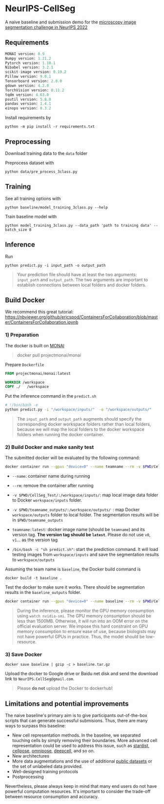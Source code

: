 # NeurIPS-CellSeg

A naive baseline and submission demo for the [microscopy image segmentation challenge in NeurIPS 2022](https://neurips22-cellseg.grand-challenge.org/)

## Requirements

```python
MONAI version: 0.9
Numpy version: 1.21.2
Pytorch version: 1.10.1
Nibabel version: 3.2.1
scikit-image version: 0.19.2
Pillow version: 9.0.1
Tensorboard version: 2.8.0
gdown version: 4.2.0
TorchVision version: 0.11.2
tqdm version: 4.63.0
psutil version: 5.8.0
pandas version: 1.4.1
einops version: 0.3.2
```

Install requirements by

```shell
python -m pip install -r requirements.txt
```

## Preprocessing

Download training data to the `data` folder

Preprocess dataset with

```shell
python data/pre_process_3class.py
```

## Training

See all training options with

```shell
python baseline/model_training_3class.py --help
```

Train baseline model with

```shell
python model_training_3class.py --data_path 'path to training data' --batch_size 8
```

## Inference

Run

`python predict.py -i input_path -o output_path`

> Your prediction file should have at least the two arguments: `input_path` and `output_path`. The two arguments are important to establish connections between local folders and docker folders.

## Build Docker

We recommend this great tutorial: https://nbviewer.org/github/ericspod/ContainersForCollaboration/blob/master/ContainersForCollaboration.ipynb

### 1) Preparation

The docker is built on [MONAI](https://hub.docker.com/r/projectmonai/monai)

> docker pull projectmonai/monai

Prepare `Dockerfile`

```dockerfile
FROM projectmonai/monai:latest

WORKDIR /workspace
COPY ./   /workspace
```

Put the inference command in the `predict.sh`

```bash
# !/bin/bash -e
python predict.py -i "/workspace/inputs/"  -o "/workspace/outputs/"
```

> The `input_path` and `output_path` augments should specify the corresponding docker workspace folders rather than local folders, because we will map the local folders to the docker workspace folders when running the docker container.

### 2) Build Docker and make sanity test

The submitted docker will be evaluated by the following command:

```bash
docker container run --gpus "device=0" --name teamname --rm -v $PWD/CellSeg_Test/:/workspace/inputs/ -v $PWD/teamname_outputs/:/workspace/outputs/ teamname:latest /bin/bash -c "sh predict.sh"
```

- `--name`: container name during running

- `--rm`: remove the container after running
- `-v $PWD/CellSeg_Test/:/workspace/inputs/`: map local image data folder to Docker `workspace/inputs` folder.
- `-v $PWD/teamname_outputs/:/workspace/outputs/ `: map Docker `workspace/outputs` folder to local folder. The segmentation results will be in `$PWD/teamname_outputs`
- `teamname:latest`: docker image name (should be `teamname`) and its version tag. **The version tag should be `latest`**. Please do not use `v0`, `v1`... as the version tag
- `/bin/bash -c "sh predict.sh"`: start the prediction command. It will load testing images from `workspace/inputs` and save the segmentation results to `workspace/outputs`

Assuming the team name is `baseline`, the Docker build command is

`docker build -t baseline . `

Test the docker to make sure it works. There should be segmentation results in the `baseline_outputs` folder.

```bash
docker container run --gpus "device=0" --name baseline --rm -v $PWD/CellSeg_Test/:/workspace/inputs/ -v $PWD/baseline_outputs/:/workspace/outputs/ baseline:latest /bin/bash -c "sh predict.sh"
```

> During the inference, please monitor the GPU memory consumption using `watch nvidia-smi`. The GPU memory consumption should be less than 1500MB. Otherwise, it will run into an OOM error on the official evaluation server. We impose this hard constraint on GPU memory consumption to ensure ease of use, because biologists may not have powerful GPUs in practice. Thus, the model should be low-resource.

### 3) Save Docker

`docker save baseline | gzip -c > baseline.tar.gz`

Upload the docker to Google drive or Baidu net disk and send the download link to `NeurIPS.CellSeg@gmail.com`.

> Please **do not** upload the Docker to dockerhub!

## Limitations and potential improvements

The naive baseline's primary aim is to give participants out-of-the-box scripts that can generate successful submisions. Thus, there are many ways to surpass this baseline:

- New cell representation methods. In the baseline, we separated touching cells by simply removing their boundaries. More advanced cell representation could be used to address this issue, such as [stardist](https://github.com/stardist/stardist), [cellpose](https://github.com/MouseLand/cellpose), [omnipose](https://github.com/kevinjohncutler/omnipose), [deepcell](https://github.com/vanvalenlab/deepcell-tf), and so on.
- New architectures
- More data augmentations and the use of additional [public datasets](https://grand-challenge.org/forums/forum/weakly-supervised-cell-segmentation-in-multi-modality-microscopy-673/topic/official-external-datasets-thread-720/) or the set of unlabeled data provided.
- Well-designed training protocols
- Postprocessing

Nevertheless, please always keep in mind that many end users do not have powerful computation resources. It's important to consider the trade-off between resource consumption and accuracy.
